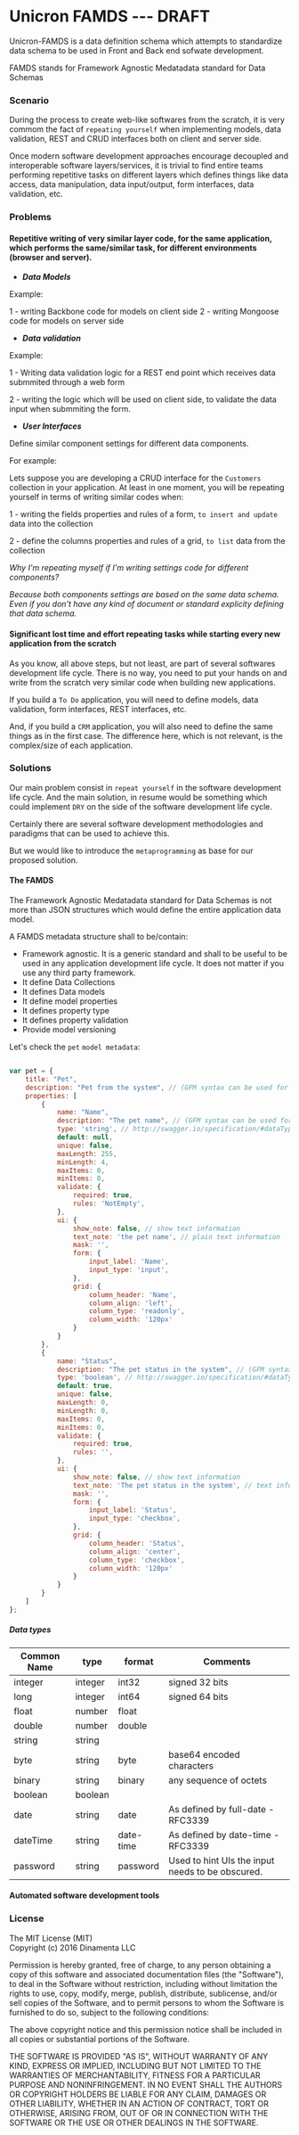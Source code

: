 Unicron FAMDS  --- DRAFT
================

Unicron-FAMDS is a data definition schema which attempts to standardize data schema to be used in Front and Back end sofwate development.

FAMDS stands for Framework Agnostic Medatadata standard for Data Schemas

### Scenario

During the process to create web-like softwares from the scratch, it is very commom the fact of `repeating yourself` when implementing models, data validation, REST and CRUD interfaces both on client and server side.

Once modern software development approaches encourage decoupled and interoperable software layers/services, it is trivial to find entire teams performing repetitive tasks on different layers which defines things like data access, data manipulation, data input/output, form interfaces, data validation, etc.


### Problems

#### Repetitive writing of very similar layer code, for the same application, which performs the same/similar task, for different environments (browser and server).

- ***Data Models***

Example:

1 - writing Backbone code for models on client side
2 - writing Mongoose code for models on server side

- ***Data validation***

Example:

1 - Writing data validation logic for a REST end point which receives data submmited through a web form

2 - writing the logic which will be used on client side, to validate the data input when submmiting the form.

- ***User Interfaces***

Define similar component settings for different data components.

For example:

Lets suppose you are developing a CRUD interface for the `Customers` collection in your application.
At least in one moment, you will be repeating yourself in terms of writing similar codes when:

1 - writing the fields properties and rules of a form, `to insert and update` data into the collection

2 - define the columns properties and rules of a grid, `to list` data from the collection

_Why I'm repeating myself if I'm writing settings code for different components?_

*Because both components settings are based on the same data schema. Even if you don't have any kind of document or standard explicity defining that data schema.*

#### Significant lost time and effort repeating tasks while starting every new application from the scratch

As you know, all above steps, but not least, are part of several softwares development life cycle. There is no way, you need to put your hands on and write from the scratch very similar code when building new applications.

If you build a `To Do` application, you will need to define models, data validation, form interfaces, REST interfaces, etc. 

And, if you build a `CRM` application, you will also need to define the same things as in the first case. The difference here, which is not relevant, is the complex/size of each application.

### Solutions

Our main problem consist in `repeat yourself` in the software development life cycle. And the main solution, in resume would be something which could implement `DRY` on the side of the software development life cycle.

Certainly there are several software development methodologies and paradigms that can be used to achieve this.

But we would like to introduce the `metaprogramming` as base for our proposed solution.

#### The FAMDS

The Framework Agnostic Medatadata standard for Data Schemas is not more than JSON structures which would define the entire application data model.

A FAMDS metadata structure shall to be/contain:

- Framework agnostic. It is a generic standard and shall to be useful to be used in any application development life cycle. It does not matter if you use any third party framework.
- It define Data Collections
- It defines Data models
 - It define model properties
  - It defines property type
  - It defines property validation
- Provide model versioning


Let's check the `pet` `model metadata`:

```javascript

var pet = {
    title: "Pet",
    description: "Pet from the system", // (GFM syntax can be used for rich text representation)
    properties: [
    	{
	        name: "Name",
	        description: "The pet name", // (GFM syntax can be used for rich text representation)
	        type: 'string', // http://swagger.io/specification/#dataTypeFormat
	        default: null,
	        unique: false,
	        maxLength: 255,
	        minLength: 4,
	        maxItems: 0,
			minItems: 0,
	        validate: {
	            required: true,
	            rules: 'NotEmpty',
	        },
	        ui: {
	            show_note: false, // show text information
	            text_note: 'the pet name', // plain text information
	            mask: '',
	            form: {
	                input_label: 'Name',
	                input_type: 'input',
	            },
	            grid: {
	                column_header: 'Name',
	                column_align: 'left',
	                column_type: 'readonly',
	                column_width: '120px'
	            }
	        }
	    },
	    {
	        name: "Status",
	        description: "The pet status in the system", // (GFM syntax can be used for rich text representation)
	        type: 'boolean', // http://swagger.io/specification/#dataTypeFormat
	        default: true,
	        unique: false,
	        maxLength: 0,
	        minLength: 0,
	        maxItems: 0,
			minItems: 0,
	        validate: {
	            required: true,
	            rules: '',
	        },
	        ui: {
	            show_note: false, // show text information
	            text_note: 'The pet status in the system', // text information
	            mask: '',
	            form: {
	                input_label: 'Status',
	                input_type: 'checkbox',
	            },
	            grid: {
	                column_header: 'Status',
	                column_align: 'center',
	                column_type: 'checkbox',
	                column_width: '120px'
	            }
	        }
	    }
    ]
};

```

##### Data types

| Common Name | type    | format    | Comments                                         |
|-------------|---------|-----------|--------------------------------------------------|
| integer     | integer | int32     | signed 32 bits                                   |
| long        | integer | int64     | signed 64 bits                                   |
| float       | number  | float     |                                                  |
| double      | number  | double    |                                                  |
| string      | string  |           |                                                  |
| byte        | string  | byte      | base64 encoded characters                        |
| binary      | string  | binary    | any sequence of octets                           |
| boolean     | boolean |           |                                                  |
| date        | string  | date      | As defined by full-date - RFC3339                |
| dateTime    | string  | date-time | As defined by date-time - RFC3339                |
| password    | string  | password  | Used to hint UIs the input needs to be obscured. |





#### Automated software development tools

### License

The MIT License (MIT)    
Copyright (c) 2016 Dinamenta LLC

Permission is hereby granted, free of charge, to any person obtaining a copy of this software and associated documentation files (the "Software"), to deal in the Software without restriction, including without limitation the rights to use, copy, modify, merge, publish, distribute, sublicense, and/or sell copies of the Software, and to permit persons to whom the Software is furnished to do so, subject to the following conditions:

The above copyright notice and this permission notice shall be included in all copies or substantial portions of the Software.

THE SOFTWARE IS PROVIDED "AS IS", WITHOUT WARRANTY OF ANY KIND, EXPRESS OR IMPLIED, INCLUDING BUT NOT LIMITED TO THE WARRANTIES OF MERCHANTABILITY, FITNESS FOR A PARTICULAR PURPOSE AND NONINFRINGEMENT. IN NO EVENT SHALL THE AUTHORS OR COPYRIGHT HOLDERS BE LIABLE FOR ANY CLAIM, DAMAGES OR OTHER LIABILITY, WHETHER IN AN ACTION OF CONTRACT, TORT OR OTHERWISE, ARISING FROM, OUT OF OR IN CONNECTION WITH THE SOFTWARE OR THE USE OR OTHER DEALINGS IN THE SOFTWARE.
